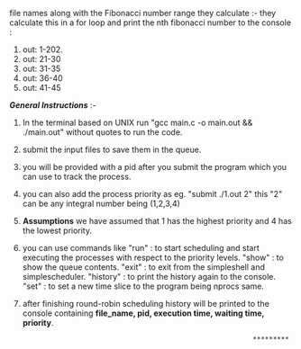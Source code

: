 file names along with the Fibonacci number range they calculate :-
they calculate this in a for loop and print the nth fibonacci number to the console :

1. out: 1-202.
2. out: 21-30
3. out: 31-35
4. out: 36-40
5. out: 41-45 


_**General Instructions**_ :-

1. In the terminal based on UNIX run "gcc main.c -o main.out && ./main.out" without quotes to run the code.
2. submit the input files to save them in the queue.
3. you will be provided with a pid after you submit the program which you can use to track the process.
3. you can also add the process priority as eg. "submit ./1.out 2" this "2" can be any integral number being (1,2,3,4)
4. **Assumptions** we have assumed that 1 has the highest priority and 4 has the lowest priority.
5. you can use commands like
            "run"     : to start scheduling and start executing the processes with respect to the priority levels.
            "show"    : to show the queue contents.
            "exit"    : to exit from the simpleshell and simplescheduler.
            "history" : to print the history again to the console.
            "set"     : to set a new time slice to the program being nprocs same.
6. after finishing round-robin scheduling history will be printed to the console containing 
    **file_name, pid, execution time, waiting time, priority**.

                                                                *********
